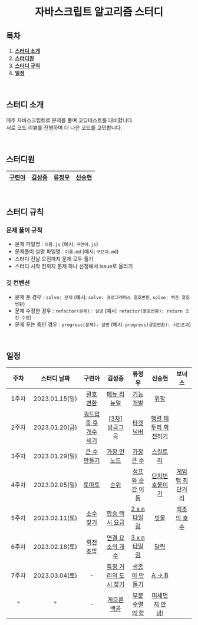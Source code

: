 <h1 align="center">자바스크립트 알고리즘 스터디</h1>

## 목차

1. [**스터디 소개**](#1)
2. [**스터디원**](#2)
3. [**스터디 규칙**](#3)
4. [**일정**](#4)

<br />

<div id="1" />

## 스터디 소개

매주 자바스크립트로 문제를 풀며 코딩테스트를 대비합니다.  
서로 코드 리뷰를 진행하며 더 나은 코드를 고민합니다.

<br />

<div id="2" />

## 스터디원

| [구련아](https://github.com/anottrx) | [김성중](https://github.com/joseph-106) | [류정우](https://github.com/evencoding) | [신승현](https://github.com/osdoonhyun) |
| ------------------------------------ | --------------------------------------- | --------------------------------------- | --------------------------------------- |

<br />

<div id="3" />

## 스터디 규칙

### 문제 풀이 규칙

- 문제 파일명 : `이름.js` (예시: `구련아.js`)
- 문제풀이 설명 파일명 : `이름.md` (예시: `구련아.md`)
- 스터디 전날 오전까지 문제 모두 풀기
- 스터디 시작 전까지 문제 하나 선정해서 issue로 올리기

### 깃 컨벤션

- 문제 푼 경우 : `solve: 문제` (예시: `solve: 프로그래머스 괄호변환`, `solve: 백준 괄호변환`)
- 문제 수정한 경우 : `refactor(문제): 설명` (예시: `refactor(괄호변환): return 조건 수정`)
- 문제 푸는 중인 경우 : `progress(문제): 설명` (예시: `progress(괄호변환): 시간초과`)

<br />

<div id="4" />

## 일정

| <div style="width:50px">주차</div>  |  스터디 날짜   |                                          구련아                                          |                                      김성중                                       |                                             류정우                                              |                                         신승현                                          |                                       보너스                                       |
| :---: | :------------: | :--------------------------------------------------------------------------------------: | :-------------------------------------------------------------------------------: | :---------------------------------------------------------------------------------------------: | :-------------------------------------------------------------------------------------: | :--------------------------------------------------------------------------------: | 
| 1주차 | 2023.01.15(일) |       [괄호 변환](https://school.programmers.co.kr/learn/courses/30/lessons/60058)       |  [메뉴 리뉴얼](https://school.programmers.co.kr/learn/courses/30/lessons/72411)   | [기능개발](https://school.programmers.co.kr/learn/courses/30/lessons/42586?language=javascript) |         [위장](https://school.programmers.co.kr/learn/courses/30/lessons/42578)         |                                                                                    |
| 2주차 | 2023.01.20(금) | [쿼드압축 후 개수 세기](https://school.programmers.co.kr/learn/courses/30/lessons/68936) | [[3차]방금그곡](https://school.programmers.co.kr/learn/courses/30/lessons/17683)  |          [타겟 넘버](https://school.programmers.co.kr/learn/courses/30/lessons/43165)           | [행렬 테두리 회전하기](https://school.programmers.co.kr/learn/courses/30/lessons/77485) |                                                                                    |
| 3주차 | 2023.01.29(일) |     [큰 수 만들기](https://school.programmers.co.kr/learn/courses/30/lessons/42883)      |  [가장 먼 노드](https://school.programmers.co.kr/learn/courses/30/lessons/49189)  |          [가장 큰 수](https://school.programmers.co.kr/learn/courses/30/lessons/42746)          |       [스킬트리](https://school.programmers.co.kr/learn/courses/30/lessons/49993)       |                                                                                    |
| 4주차 | 2023.02.05(일) |                      [토마토](https://www.acmicpc.net/problem/7576)                      |      [순위](https://school.programmers.co.kr/learn/courses/30/lessons/49191)      |       [점프와 순간 이동](https://school.programmers.co.kr/learn/courses/30/lessons/12980)       |                 [단지번호붙이기](https://www.acmicpc.net/problem/2667)                  | [게임 맵 최단거리](https://school.programmers.co.kr/learn/courses/30/lessons/1844) |
| 5주차 | 2023.02.11(토) |       [소수 찾기](https://school.programmers.co.kr/learn/courses/30/lessons/42839)       | [합승 택시 요금](https://school.programmers.co.kr/learn/courses/30/lessons/72413) |         [2 x n 타일링](https://school.programmers.co.kr/learn/courses/30/lessons/12900)         |                      [빗물](https://www.acmicpc.net/problem/14719)                      |                [백조의 호수](https://www.acmicpc.net/problem/3197)                 |
| 6주차 | 2023.02.18(토) |                    [회전 초밥](https://www.acmicpc.net/problem/2531)                     |             [연결 요소의 개수](https://www.acmicpc.net/problem/11724)             |         [3 x n 타일링](https://school.programmers.co.kr/learn/courses/30/lessons/12902)         |                      [달력](https://www.acmicpc.net/problem/20207)                      |                                                                                    |
| 7주차 | 2023.03.04(토) |                                            -                                             |          [특정 거리의 도시 찾기](https://www.acmicpc.net/problem/18352)           |                      [색종이 만들기](https://www.acmicpc.net/problem/2630)                      |                     [A → B](https://www.acmicpc.net/problem/16953)                      |                                                                                    |     |
|   "   |       "        |                                            -                                             |               [게으른 백곰](https://www.acmicpc.net/problem/10025)                |                      [부분수열의 합](https://www.acmicpc.net/problem/1182)                      |                 [미세먼지 안녕!](https://www.acmicpc.net/problem/17144)                 |                                                                                    |

<!-- | 주차 | 2023.01.15(토) | []() | []() | []() | []() | []() | -->

<br />
<br />
